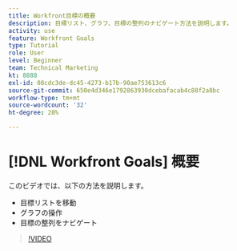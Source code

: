```yaml
---
title: Workfront目標の概要
description: 目標リスト、グラフ、目標の整列のナビゲート方法を説明します。
activity: use
feature: Workfront Goals
type: Tutorial
role: User
level: Beginner
team: Technical Marketing
kt: 8888
exl-id: 08cdc3de-dc45-4273-b17b-90ae753613c6
source-git-commit: 650e4d346e1792863930dcebafacab4c88f2a8bc
workflow-type: tm+mt
source-wordcount: '32'
ht-degree: 28%

---
```


# [!DNL Workfront Goals] 概要

このビデオでは、以下の方法を説明します。

* 目標リストを移動
* グラフの操作
* 目標の整列をナビゲート

>[!VIDEO](https://video.tv.adobe.com/v/335182/?quality=12&learn=on)
